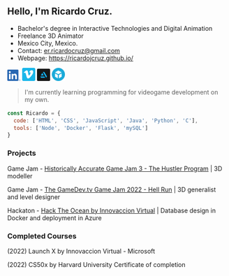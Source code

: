 <!--
**RicardoJCruz/RicardoJCruz** is a ✨ _special_ ✨ repository because its `README.md` (this file) appears on your GitHub profile.

Here are some ideas to get you started:

- 🔭 I’m currently working on ...
- 🌱 I’m currently learning ...
- 👯 I’m looking to collaborate on ...
- 🤔 I’m looking for help with ...
- 💬 Ask me about ...
- 📫 How to reach me: ...
- 😄 Pronouns: ...
- ⚡ Fun fact: ...
-->

## Hello, I'm Ricardo Cruz.

- Bachelor's degree in Interactive Technologies and Digital Animation
- Freelance 3D Animator
- Mexico City, Mexico.
- Contact: er.ricardocruz@gmail.com
- Webpage: https://ricardojcruz.github.io/

<a href="https://www.linkedin.com/in/ricardo-jcruz"><img src="./img/LI-In-Bug.png" width="30" alt="LinkedIn: /ricardo-jcruz"></a>
<a href="https://www.vimeo.com/ricardojcruz"><img src="./img/vimeo_icon_white_on_blue_rounded.png" width="30" alt="Vimeo: /ricardojcruz"></a>
<a href="https://cruzricardo.artstation.com"><img src="./img/artstation-logo.png" width="30" alt="ArtStation: /cruzricardo"></a>
<a href="https://sketchfab.com/cruzricardo"><img src="./img/sketchfab-logo.png" width="30" alt="Sketchfab: /cruzricardo"></a>

> I'm currently learning programming for videogame development on my own.

```javascript
const Ricardo = {
  code: ['HTML', 'CSS', 'JavaScript', 'Java', 'Python', 'C'], 
  tools: ['Node', 'Docker', 'Flask', 'mySQL']
}
```

### Projects
Game Jam - [Historically Accurate Game Jam 3 - The Hustler Program](https://devexperience.itch.io/hustler-program)
| 3D modeller

Game Jam - [The GameDev.tv Game Jam 2022 - Hell Run](https://anigvit.itch.io/hell-run)
| 3D generalist and level designer

Hackaton - [Hack The Ocean by Innovaccion Virtual](https://github.com/RicardoJCruz/hackTheOceanFrontenModel)
| Database design in Docker and deployment in Azure

### Completed Courses
(2022) Launch X by Innovaccion Virtual - Microsoft

(2022) CS50x by Harvard University
       Certificate of completion
